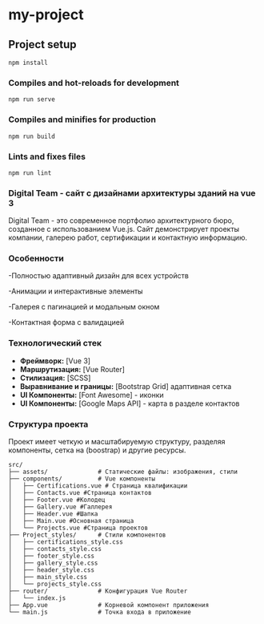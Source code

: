 # my-project

## Project setup
```
npm install
```

### Compiles and hot-reloads for development
```
npm run serve
```

### Compiles and minifies for production
```
npm run build
```

### Lints and fixes files
```
npm run lint
```

### Digital Team - сайт с дизайнами архитектуры зданий на vue 3

Digital Team - это современное портфолио архитектурного бюро, созданное с использованием Vue.js. Сайт демонстрирует проекты компании, галерею работ, сертификации и контактную информацию.

### Особенности

-Полностью адаптивный дизайн для всех устройств

-Анимации и интерактивные элементы

-Галерея с пагинацией и модальным окном

-Контактная форма с валидацией

### Технологический стек

- **Фреймворк:** [Vue 3]
- **Маршрутизация:** [Vue Router]
- **Стилизация:** [SCSS]
- **Выравнивание и границы:** [Bootstrap Grid]  адаптивная сетка
- **UI Компоненты:** [Font Awesome] - иконки
- **UI Компоненты:** [Google Maps API] - карта в разделе контактов

### Структура проекта

Проект имеет четкую и масштабируемую структуру, разделяя компоненты, сетка на (boostrap) и другие ресурсы.

```
src/
├── assets/              # Статические файлы: изображения, стили
├── components/          # Vue компоненты
│   ├── Certifications.vue # Страница квалификации
│   ├── Contacts.vue #Страница контактов
│   ├── Footer.vue #Колодец
│   ├── Gallery.vue #Галлерея
│   ├── Header.vue #Шапка
│   ├── Main.vue #Основная страница
│   └── Projects.vue #Страница проектов
├── Project_styles/      # Стили компонентов
│   ├── certifications_style.css
│   ├── contacts_style.css
│   ├── footer_style.css
│   ├── gallery_style.css
│   ├── header_style.css
│   ├── main_style.css
│   └── projects_style.css           
├── router/              # Конфигурация Vue Router
│   └── index.js
├── App.vue              # Корневой компонент приложения
└── main.js              # Точка входа в приложение
```
